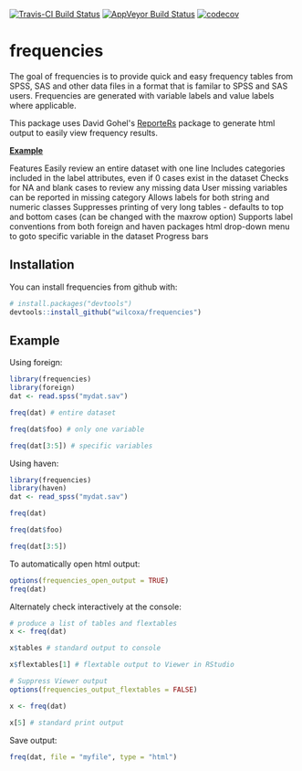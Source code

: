 [![Travis-CI Build Status](https://travis-ci.org/wilcoxa/frequencies.svg?branch=master)](https://travis-ci.org/wilcoxa/frequencies)
[![AppVeyor Build Status](https://ci.appveyor.com/api/projects/status/github/wilcoxa/frequencies?branch=master&svg=true)](https://ci.appveyor.com/project/wilcoxa/frequencies)
[![codecov](https://codecov.io/gh/wilcoxa/frequencies/branch/master/graph/badge.svg)](https://codecov.io/gh/wilcoxa/frequencies)


# frequencies

The goal of frequencies is to provide quick and easy frequency tables from SPSS, SAS 
and other data files in a format that is familar to SPSS and SAS users. Frequencies are 
generated with variable labels and value labels where applicable. 

This package uses David Gohel's [ReporteRs](http://davidgohel.github.io/ReporteRs/) package to generate html output to 
easily view frequency results.

[**Example**](https://github.com/wilcoxa/frequencies/example/example.html) 

Features
Easily review an entire dataset with one line
Includes categories included in the label attributes, even if 0 cases exist in the dataset
Checks for NA and blank cases to review any missing data
User missing variables can be reported in missing category
Allows labels for both string and numeric classes
Suppresses printing of very long tables - defaults to top and bottom cases (can be changed with the maxrow option) 
Supports label conventions from both foreign and haven packages
html drop-down menu to goto specific variable in the dataset
Progress bars 




## Installation

You can install frequencies from github with:

```R
# install.packages("devtools")
devtools::install_github("wilcoxa/frequencies")
```

## Example

Using foreign:

```R
library(frequencies)
library(foreign)
dat <- read.spss("mydat.sav")

freq(dat) # entire dataset

freq(dat$foo) # only one variable

freq(dat[3:5]) # specific variables

```
Using haven:
```R
library(frequencies)
library(haven)
dat <- read_spss("mydat.sav")

freq(dat)

freq(dat$foo)

freq(dat[3:5])

```

To automatically open html output:
```R
options(frequencies_open_output = TRUE)
freq(dat)

```

Alternately check interactively at the console:
```R
# produce a list of tables and flextables
x <- freq(dat) 

x$tables # standard output to console

x$flextables[1] # flextable output to Viewer in RStudio

# Suppress Viewer output
options(frequencies_output_flextables = FALSE)

x <- freq(dat)

x[5] # standard print output 


```
Save output:
```R
freq(dat, file = "myfile", type = "html") 


```

